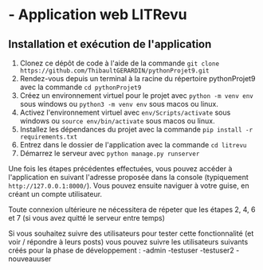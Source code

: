 # - Application web LITRevu

## Installation et exécution de l'application

1. Clonez ce dépôt de code à l'aide de la commande `git clone https://github.com/ThibaultGERARDIN/pythonProjet9.git`
2. Rendez-vous depuis un terminal à la racine du répertoire pythonProjet9 avec la commande `cd pythonProjet9`
3. Créez un environnement virtuel pour le projet avec `python -m venv env` sous windows ou `python3 -m venv env` sous macos ou linux.
4. Activez l'environnement virtuel avec `env/Scripts/activate` sous windows ou `source env/bin/activate` sous macos ou linux.
5. Installez les dépendances du projet avec la commande `pip install -r requirements.txt`
6. Entrez dans le dossier de l'application avec la commande `cd litrevu`
7. Démarrez le serveur avec `python manage.py runserver`

Une fois les étapes précédentes effectuées, vous pouvez accéder à l'application en suivant l'adresse proposée dans la console (typiquement `http://127.0.0.1:8000/`). Vous pouvez ensuite naviguer à votre guise, en créant un compte utilisateur.

Toute connexion ultérieure ne nécessitera de répeter que les étapes 2, 4, 6 et 7 (si vous avez quitté le serveur entre temps)

Si vous souhaitez suivre des utilisateurs pour tester cette fonctionnalité (et voir / répondre à leurs posts) vous pouvez suivre les utilisateurs suivants créés pour la phase de développement :
    -admin
    -testuser
    -testuser2
    -nouveauuser
